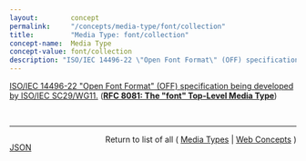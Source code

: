 ```yaml
---
layout:        concept
permalink:     "/concepts/media-type/font/collection"
title:         "Media Type: font/collection"
concept-name:  Media Type
concept-value: font/collection
description: "ISO/IEC 14496-22 \"Open Font Format\" (OFF) specification being developed by ISO/IEC SC29/WG11."
---
```


[ISO/IEC 14496-22 "Open Font Format" (OFF) specification being developed by ISO/IEC SC29/WG11.](http://tools.ietf.org/html/rfc8081#section-4.4.4 "Read documentation for Media Type &#34;font/collection&#34;") (**[RFC 8081: The "font" Top-Level Media Type](/specs/IETF/RFC/8081 "This memo serves to register and document the &#34;font&#34; top-level media type, under which subtypes for representation formats for fonts may be registered. This document also serves as a registration application for a set of intended subtypes, which are representative of some existing subtypes already in use, and currently registered under the &#34;application&#34; tree by their separate registrations.")**)

<br/>
<hr/>

<p style="float : left"><a href="./font/collection.json" title="JSON representing this particular Web Concept value">JSON</a></p>
<p style="text-align: right">Return to list of all ( <a href="../media-type/">Media Types</a> | <a href="../">Web Concepts</a> )</p>

